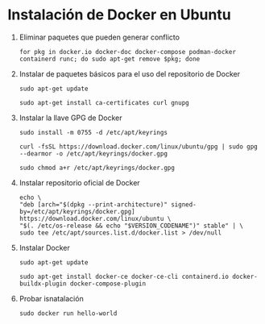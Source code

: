 # Instalación de Docker en Ubuntu

1. Eliminar paquetes que pueden generar conflicto
    ```
    for pkg in docker.io docker-doc docker-compose podman-docker containerd runc; do sudo apt-get remove $pkg; done
    ```

2. Instalar de paquetes básicos para el uso del repositorio de Docker
    ```
    sudo apt-get update
    ```
    ```
    sudo apt-get install ca-certificates curl gnupg
    ```

3. Instalar la llave GPG de Docker
    ```
    sudo install -m 0755 -d /etc/apt/keyrings
    ```
    ```
    curl -fsSL https://download.docker.com/linux/ubuntu/gpg | sudo gpg --dearmor -o /etc/apt/keyrings/docker.gpg
    ```
    ```
    sudo chmod a+r /etc/apt/keyrings/docker.gpg
    ```

4. Instalar repositorio oficial de Docker
    ```
    echo \
    "deb [arch="$(dpkg --print-architecture)" signed-by=/etc/apt/keyrings/docker.gpg] https://download.docker.com/linux/ubuntu \
    "$(. /etc/os-release && echo "$VERSION_CODENAME")" stable" | \
    sudo tee /etc/apt/sources.list.d/docker.list > /dev/null
    ```

5. Instalar Docker
    ```
    sudo apt-get update
    ```
    ```
    sudo apt-get install docker-ce docker-ce-cli containerd.io docker-buildx-plugin docker-compose-plugin
    ```

6. Probar isnatalación
    ```
    sudo docker run hello-world
    ```
